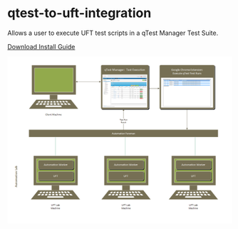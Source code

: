 # qtest-to-uft-integration
Allows a user to execute UFT test scripts in a qTest Manager Test Suite.

[Download Install Guide](https://github.com/CYNT3ST/qtest-to-uft-integration/blob/master/Automation%20Foreman/gitHubResources/qtest-to-uft-integration%20installation%20guide.docx "Download Install Guide")

![qtest-to-uft-integration Architecture](https://github.com/CYNT3ST/qtest-to-uft-integration/blob/master/Automation%20Foreman/gitHubResources/qtest-to-uft-integration%20Architecture.png)
